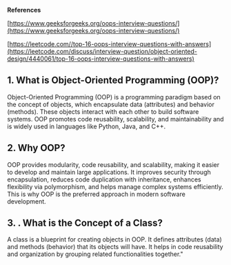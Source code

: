 **References**

[https://www.geeksforgeeks.org/oops-interview-questions/](https://www.geeksforgeeks.org/oops-interview-questions/)

[https://leetcode.com//top-16-oops-interview-questions-with-answers](https://leetcode.com/discuss/interview-question/object-oriented-design/4440061/top-16-oops-interview-questions-with-answers)

## 1. What is Object-Oriented Programming (OOP)?
Object-Oriented Programming (OOP) is a programming paradigm based on the concept of objects, which encapsulate data (attributes) and behavior (methods). These objects interact with each other to build software systems. OOP promotes code reusability, scalability, and maintainability and is widely used in languages like Python, Java, and C++.

## 2. Why OOP?
OOP provides modularity, code reusability, and scalability, making it easier to develop and maintain large applications. It improves security through encapsulation, reduces code duplication with inheritance, enhances flexibility via polymorphism, and helps manage complex systems efficiently. This is why OOP is the preferred approach in modern software development.

## 3. . What is the Concept of a Class?
A class is a blueprint for creating objects in OOP. It defines attributes (data) and methods (behavior) that its objects will have. It helps in code reusability and organization by grouping related functionalities together."